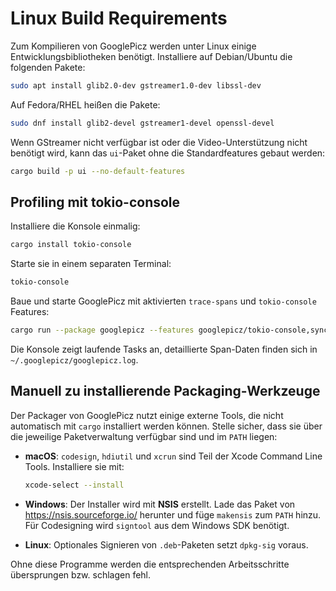 # Linux Build Requirements

Zum Kompilieren von GooglePicz werden unter Linux einige Entwicklungsbibliotheken benötigt. Installiere auf Debian/Ubuntu die folgenden Pakete:

```bash
sudo apt install glib2.0-dev gstreamer1.0-dev libssl-dev
```

Auf Fedora/RHEL heißen die Pakete:

```bash
sudo dnf install glib2-devel gstreamer1-devel openssl-devel
```

Wenn GStreamer nicht verfügbar ist oder die Video-Unterstützung nicht benötigt wird, kann das `ui`-Paket ohne die Standardfeatures gebaut werden:

```bash
cargo build -p ui --no-default-features
```

## Profiling mit tokio-console

Installiere die Konsole einmalig:

```bash
cargo install tokio-console
```

Starte sie in einem separaten Terminal:

```bash
tokio-console
```

Baue und starte GooglePicz mit aktivierten `trace-spans` und `tokio-console` Features:

```bash
cargo run --package googlepicz --features googlepicz/tokio-console,sync/trace-spans,ui/trace-spans -- --debug-console --trace-spans
```

Die Konsole zeigt laufende Tasks an, detaillierte Span-Daten finden sich in `~/.googlepicz/googlepicz.log`.

## Manuell zu installierende Packaging-Werkzeuge

Der Packager von GooglePicz nutzt einige externe Tools, die nicht automatisch mit
`cargo` installiert werden können. Stelle sicher, dass sie über die jeweilige
Paketverwaltung verfügbar sind und im `PATH` liegen:

- **macOS**: `codesign`, `hdiutil` und `xcrun` sind Teil der Xcode Command Line
  Tools. Installiere sie mit:

  ```bash
  xcode-select --install
  ```

- **Windows**: Der Installer wird mit **NSIS** erstellt. Lade das Paket von
  <https://nsis.sourceforge.io/> herunter und füge `makensis` zum `PATH`
  hinzu. Für Codesigning wird `signtool` aus dem Windows SDK benötigt.

- **Linux**: Optionales Signieren von `.deb`-Paketen setzt `dpkg-sig` voraus.

Ohne diese Programme werden die entsprechenden Arbeitsschritte übersprungen bzw.
schlagen fehl.
